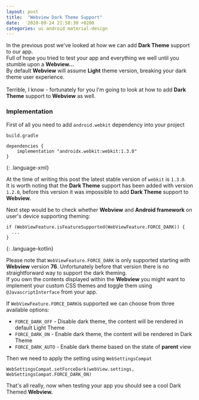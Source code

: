 ```yaml
---
layout: post
title:  "Webview Dark Theme Support"
date:   2020-09-24 21:50:30 +0200
categories: ui android material-design
---
```


In the previous post we've looked at how we can add **Dark Theme** support to our app.<br />
Full of hope you tried to test your app and everything we well until you stumble upon a **Webview...** <br />
By default **Webview** will assume **Light** theme version, breaking your dark theme user experience. <br /> <br />
Terrible, I know - fortunately for you I'm going to look at how to add **Dark Theme** support to **Webview** as well.

### Implementation
First of all you need to add `android.webkit` dependency into your project

`build.gradle`
~~~
dependencies {
    implementation "androidx.webkit:webkit:1.3.0"
}
~~~
{: .language-xml}

At the time of writing this post the latest stable version of `webkit` is `1.3.0`. <br />
It is worth noting that the **Dark Theme** support has been added with version `1.2.0`, before this version it was impossible to add **Dark Theme** support to **Webview.**

Next step would be to check whether **Webview** and **Android framework** on user's device supporting theming:

~~~
if (WebViewFeature.isFeatureSupported(WebViewFeature.FORCE_DARK)) {
  ...
}
~~~
{: .language-kotlin}

Please note that `WebViewFeature.FORCE_DARK` is only supported starting with **Webview** version **76**.
Unfortunately before that version there is no straightforward way to support the dark theming.<br />
If you own the contents displayed within the **Webview** you might want to implement your custom CSS themes and toggle them using `@JavascriptInterface` from your app. <br />

If `WebViewFeature.FORCE_DARK`is supported we can choose from three available options:
* `FORCE_DARK_OFF` - Disable dark theme, the content will be rendered in default Light Theme
* `FORCE_DARK_ON` - Enable dark theme, the content will be rendered in Dark Theme
* `FORCE_DARK_AUTO` - Enable dark theme based on the state of **parent** view  

Then we need to apply the setting using `WebSettingsCompat`

~~~
WebSettingsCompat.setForceDark(webView.settings, WebSettingsCompat.FORCE_DARK_ON)
~~~

That's all really, now when testing your app you should see a cool Dark Themed **Webview.**

